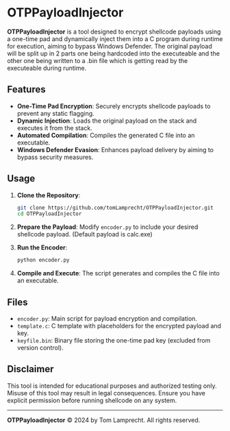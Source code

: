 # OTPPayloadInjector

**OTPPayloadInjector** is a tool designed to encrypt shellcode payloads using a one-time pad and dynamically inject them into a C program during runtime for execution, aiming to bypass Windows Defender. The original payload will be split up in 2 parts one being hardcoded into the executeable and the other one being written to a .bin file which is getting read by the executeable during runtime.

## Features

- **One-Time Pad Encryption**: Securely encrypts shellcode payloads to prevent any static flagging.
- **Dynamic Injection**: Loads the original payload on the stack and executes it from the stack.
- **Automated Compilation**: Compiles the generated C file into an executable.
- **Windows Defender Evasion**: Enhances payload delivery by aiming to bypass security measures.

## Usage

1. **Clone the Repository**:
    ```sh
    git clone https://github.com/tomLamprecht/OTPPayloadInjector.git
    cd OTPPayloadInjector
    ```

2. **Prepare the Payload**: Modify `encoder.py` to include your desired shellcode payload. (Default payload is calc.exe)

3. **Run the Encoder**:
    ```sh
    python encoder.py
    ```

4. **Compile and Execute**: The script generates and compiles the C file into an executable.

## Files

- `encoder.py`: Main script for payload encryption and compilation.
- `template.c`: C template with placeholders for the encrypted payload and key.
- `keyfile.bin`: Binary file storing the one-time pad key (excluded from version control).

## Disclaimer

This tool is intended for educational purposes and authorized testing only. Misuse of this tool may result in legal consequences. Ensure you have explicit permission before running shellcode on any system.

---

**OTPPayloadInjector** © 2024 by Tom Lamprecht. All rights reserved.
